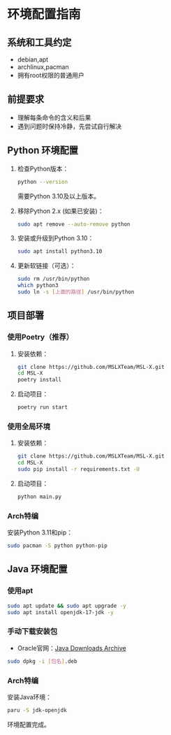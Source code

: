 # 环境配置指南

## 系统和工具约定

- debian,apt
- archlinux,pacman
- 拥有root权限的普通用户

## 前提要求

- 理解每条命令的含义和后果
- 遇到问题时保持冷静，先尝试自行解决

## Python 环境配置

1. 检查Python版本：
   ```bash
   python --version
   ```
   需要Python 3.10及以上版本。

2. 移除Python 2.x (如果已安装)：
   ```bash
   sudo apt remove --auto-remove python
   ```

3. 安装或升级到Python 3.10：
   ```bash
   sudo apt install python3.10
   ```

4. 更新软链接（可选）：
   ```bash
   sudo rm /usr/bin/python
   which python3
   sudo ln -s [上面的路径] /usr/bin/python
   ```

## 项目部署

### 使用Poetry（推荐）

1. 安装依赖：
   ```bash
   git clone https://github.com/MSLXTeam/MSL-X.git
   cd MSL-X
   poetry install
   ```

2. 启动项目：
   ```bash
   poetry run start
   ```

### 使用全局环境

1. 安装依赖：
   ```bash
   git clone https://github.com/MSLXTeam/MSL-X.git
   cd MSL-X
   sudo pip install -r requirements.txt -U
   ```

2. 启动项目：
   ```bash
   python main.py
   ```

### Arch特编

安装Python 3.11和pip：
```bash
sudo pacman -S python python-pip
```

## Java 环境配置

### 使用apt

```bash
sudo apt update && sudo apt upgrade -y
sudo apt install openjdk-17-jdk -y
```

### 手动下载安装包

- Oracle官网：[Java Downloads Archive](https://www.oracle.com/java/technologies/downloads/archive/)

```bash
sudo dpkg -i [包名].deb
```

### Arch特编

安装Java环境：
```bash
paru -S jdk-openjdk
```

环境配置完成。

```

```